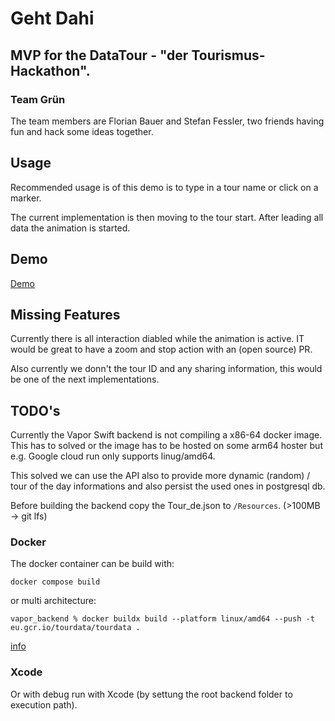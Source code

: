 # Geht Dahi

## MVP for the DataTour - "der Tourismus-Hackathon".

### Team Grün

The team members are Florian Bauer and Stefan Fessler, two friends having fun and hack some ideas together.

## Usage

Recommended usage is of this demo is to type in a tour name or click on a marker.

The current implementation is then moving to the tour start. After leading all data the animation is started. 

## Demo

[Demo](https://geht-dahi.at/)

## Missing Features

Currently there is all interaction diabled while the animation is active. IT would be great to have a zoom and stop action with an (open source) PR.

Also currently we donn't the tour ID and any sharing information, this would be one of the next implementations.

## TODO's

Currently the Vapor Swift backend is not compiling a x86-64 docker image. This has to solved or the image has to be hosted on some arm64 hoster but e.g. Google cloud run only supports linug/amd64.

This solved we can use the API also to provide more dynamic (random) / tour of the day informations and also persist the used ones in postgresql db.

Before building the backend copy the Tour_de.json to `/Resources`. (>100MB -> git lfs)

### Docker

The docker container can be build with:

`docker compose build`

or multi architecture:

`vapor_backend % docker buildx build --platform linux/amd64 --push -t eu.gcr.io/tourdata/tourdata .`

[info](https://www.docker.com/blog/multi-platform-docker-builds/)

### Xcode

Or with debug run with Xcode (by settung the root backend folder to execution path).